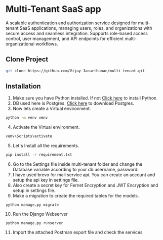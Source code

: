 # Multi-Tenant SaaS app
A scalable authentication and authorization service designed for multi-tenant SaaS applications, managing users, roles, and organizations with secure access and seamless integration. Supports role-based access control, user management, and API endpoints for efficient multi-organizational workflows.
## Clone Project
```bash
git clone https://github.com/Vijay-Janarthanan/multi-tenant.git
```

## Installation
1. Make sure you have Python installed. If not [Click here](https://www.python.org/downloads/) to install Python.
2. DB used here is Postgres. [Click here](https://www.enterprisedb.com/downloads/postgres-postgresql-downloads) to download Postgres.
3. Now lets create a Virtual environment.
```bash
python -m venv venv
```
4. Activate the Virtual environment.
```bash
venv\Scripts\activate
```
5. Let's Install all the requirements.
```bash
pip install -r requirement.txt
```
6. Go to the Settings file inside multi-tenant folder and change the Database variable according to your db username, password.
7. I have used brevo for mail service api. You can create an account and setup the api key in settings file.
8. Also create a secret key for Fernet Encryption and JWT Encryption and setup in settings file.
9. Make a migration to create the required tables for the models.
```
python manage.py migrate
```
10. Run the Django Webserver
```
python manage.py runserver
```
11. Import the attached Postman export file and check the services

